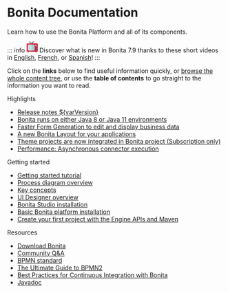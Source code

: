 # Bonita Documentation

Learn how to use the Bonita Platform and all of its components.

::: info
![videos](images/tv.png)  Discover what is new in Bonita 7.9 thanks to these short videos in [English](https://www.youtube.com/playlist?list=PLvvoQatxaHOMxnu-1S2lZ_NXk1Brq_WBK), [French](https://www.youtube.com/playlist?list=PLvvoQatxaHOMmpQL1nQTz8NPsX6W6GUId), or [Spanish](https://www.youtube.com/playlist?list=PLvvoQatxaHOP3QPSvmQhzfQtuw3mqMdHS)!
:::

Click on the **links** below to find useful information quickly, or [browse the whole content tree](taxonomy.md), or use the **table of contents** to go straight to the information you want to read.

<div class="col-md-4">
<div class="panel panel-default">
<div class="panel-heading">Highlights</div>
<div class="panel-body">
<div class="menu-block-wrapper">

- [Release notes ${varVersion}](release-notes.md)<!--{li:.first .leaf}-->
- [Bonita runs on either Java 8 or Java 11 environments](release-notes.md#java-11-compliance)<!--{li:.first .leaf}-->
- [Faster Form Generation to edit and display business data](release-notes.md#improve-form-generation)<!--{li:.first .leaf}-->
- [A new Bonita Layout for your applications](release-notes.md#new-bonita-layout)<!--{li:.first .leaf}-->
- [Theme projects are now integrated in Bonita project (Subscription only)](release-notes.md#theme-in-project)<!--{li:.first .leaf}-->
- [Performance: Asynchronous connector execution](release-notes.md#asynchronous-connector-execution)<!--{li:.first .leaf}-->
  <!--{ul:.menu .nav}-->

</div>
</div>
</div>
</div>
<div class="col-md-4">
<div class="panel panel-default">
<div class="panel-heading">Getting started</div>
<div class="panel-body">
<div class="menu-block-wrapper">

- [Getting started tutorial](_getting-started-tutorial.md)<!--{li:.first .leaf}-->
- [Process diagram overview](diagram-overview.md)<!--{li:.leaf}-->
- [Key concepts](key-concepts.md)<!--{li:.leaf}-->
- [UI Designer overview](ui-designer-overview.md)<!--{li:.leaf}-->
- [Bonita Studio installation](bonita-bpm-studio-installation.md)<!--{li:.leaf}-->
- [Basic Bonita platform installation](tomcat-bundle.md)<!--{li:.leaf}-->
- [Create your first project with the Engine APIs and Maven](create-your-first-project-with-the-engine-apis-and-maven.md)<!--{li:.last .leaf}-->
  <!--{ul:.menu .nav}-->

</div>
</div>
</div>
</div>
<div class="col-md-4">
<div class="panel panel-default">
<div class="panel-heading">Resources</div>
<div class="panel-body">
<div class="menu-block-wrapper menu-name-menu-quicklinks">

- [Download Bonita](http://www.bonitasoft.com/how-we-do-it/downloads)<!--{li:.first .leaf}-->
- [Community Q&A](https://community.bonitasoft.com/questions-and-answers)
- [BPMN standard](http://www.bpmn.org/)<!--{li:.leaf}-->
- [The Ultimate Guide to BPMN2](http://www.bonitasoft.com/for-you-to-read/bpm-library/ultimate-guide-bpmn)<!--{li:.leaf}-->
- [Best Practices for Continuous Integration with Bonita](http://www.bonitasoft.com/for-you-to-read/bpm-library/best-practices-continuous-integration-bonita-bpm)<!--{li:.leaf}-->
- [Javadoc](http://documentation.bonitasoft.com/javadoc/api/${varVersion}/index.html)<!--{li:.leaf .last}-->
  <!--{ul:.menu .nav}-->

</div>
</div>
</div>
</div>
